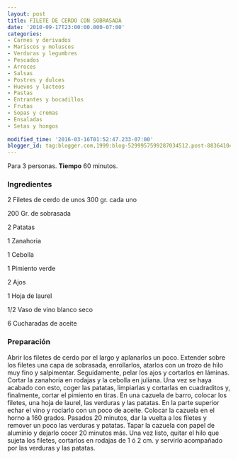 ```yaml
---
layout: post
title: FILETE DE CERDO CON SOBRASADA
date: '2010-09-17T23:00:00.000-07:00'
categories:
- Carnes y derivados
- Mariscos y moluscos
- Verduras y legumbres
- Pescados
- Arroces
- Salsas
- Postres y dulces
- Huevos y lacteos
- Pastas
- Entrantes y bocadillos
- Frutas
- Sopas y cremas
- Ensaladas
- Setas y hongos
 
modified_time: '2016-03-16T01:52:47.233-07:00'
blogger_id: tag:blogger.com,1999:blog-5299957599287034512.post-8836410455286011342
---
```


Para 3 personas.
<b>Tiempo</b> 60 minutos.

<h3>Ingredientes</h3>

2 Filetes de cerdo de unos 300 gr. cada uno

200 Gr. de sobrasada

2 Patatas

1 Zanahoria

1 Cebolla

1 Pimiento verde

2 Ajos

1 Hoja de laurel

1/2 Vaso de vino blanco seco

6 Cucharadas de aceite

<h3>Preparación</h3>

Abrir los filetes de cerdo por el largo y aplanarlos un poco. Extender sobre los filetes una capa de sobrasada, enrollarlos, atarlos con un trozo de hilo muy fino y salpimentar. Seguidamente, pelar los ajos y cortarlos en láminas. Cortar la zanahoria en rodajas y la cebolla en juliana. Una vez se haya acabado con esto, coger las patatas, limpiarlas y cortarlas en cuadraditos y, finalmente, cortar el pimiento en tiras. En una cazuela de barro, colocar los filetes, una hoja de laurel, las verduras y las patatas. En la parte superior echar el vino y rociarlo con un poco de aceite. Colocar la cazuela en el horno a 160 grados. Pasados 20 minutos, dar la vuelta a los filetes y remover un poco las verduras y patatas. Tapar la cazuela con papel de aluminio y dejarlo cocer 20 minutos más. Una vez listo, quitar el hilo que sujeta los filetes, cortarlos en rodajas de 1 ó 2 cm. y servirlo acompañado por las verduras y las patatas.

